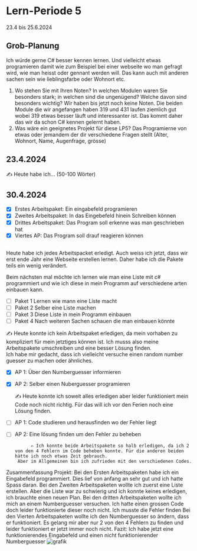 # Lern-Periode 5

23.4 bis 25.6.2024

## Grob-Planung
Ich würde gerne C# besser kennen lernen. Und vielleicht etwas programieren damit wie zum Beispiel bei einer webseite wo man gefragt wird, wie man heisst oder gennant werden will.
Das kann auch mit anderen sachen sein wie lieblingsfarbe oder Wohnort etc. 

1. Wo stehen Sie mit Ihren Noten? In welchen Modulen waren Sie besonders stark; in welchen sind die ungenügend? Welche davon sind besonders wichtig?
  Wir haben bis jetzt noch keine Noten. Die beiden Module die wir angefangen haben 319 und 431 laufen ziemlich gut wobei 319 etwas besser läuft und interessanter ist. Das kommt daher das wir da schon C# kennen gelernt haben.
5. Was wäre ein geeignetes Projekt für diese LP5?
Das Programierne von etwas oder jemandem der dir verschiedene Fragen stellt (Alter, Wohnort, Name, Augenfrage, grösse)
## 23.4.2024

✍️ Heute habe ich... (50-100 Wörter)

## 30.4.2024

- [x] Erstes Arbeitspaket: Ein eingabefeld programieren
- [x] Zweites Arbeitspaket: In das Eingebefeld hinein Schreiben können
- [x] Drittes Arbeitspaket: Das Program soll erkenne was man geschrieben hat
- [x] Viertes AP: Das Program soll drauf reagieren können

 ##
 Heute habe ich jedes Arbeitspacket erledigt. Auch weiss ich jetzt, dass wir erst ende Jahr eine Webseite erstellen lernen. Daher habe ich die Pakete teils ein wenig verändert.

 Beim nächsten mal möchte ich lernen wie man eine Liste mit c# programmiert und wie ich diese in mein Programm auf verschiedene arten einbauen kann.
 - [ ] Paket 1 Lernen wie mann eine Liste macht
 - [ ] Paket 2 Selber eine Liste machen
-  [ ] Paket 3 Diese Liste in mein Programm einbauen
 - [ ] Paket 4 Nach weiteren Sachen schauen die man einbauen könnte
    
  ✍️ Heute konnte ich kein Arbeitspaket erledigen, da mein vorhaben zu kompliziert für mein jetztiges können ist. Ich musss also meine Arbeitspakete umschreiben und eine besser Lösung finden.  
          Ich habe mir gedacht, dass ich vielleicht versuche einen random number guesser zu machen oder ähnliches.
- [x] AP 1: Über den Numberguesser informieren
- [x] AP 2: Selber einen Nuberguesser programieren 
       
  ✍️ Heute konnte ich soweit alles erledigen aber leider funktioniert mein Code noch nicht richtig. Für das will ich vor den Ferien noch eine Lösung finden.
- [ ] AP 1: Code studieren und herausfinden wo der Fehler liegt
- [ ] AP 2: Eine lösung finden um den Fehler zu beheben
  
            ✍️ Ich konnte beide Arbeitspakete so halb erledigen, da ich 2 von den 4 Fehlern im Code beheben konnte. Für die anderen beiden hätte ich noch etwas Zeit gebrauch.
       Aber im Allgemeinen bin ich zufrieden mit den verschiedenen Codes.

Zusammenfassung Projekt:
Bei den Ersten Arbeitspaketen habe ich ein Eingabefeld programmiert. Dies lief von anfang an sehr gut und ich hatte Spass daran.
Bei den Zweiten Arbeitspaketen wollte ich zuerst eine Liste erstellen. Aber die Liste war zu schwierig und ich konnte keines erledigen, ich brauchte einen neuen Plan.
Bei den dritten Arbeitspaketen wollte ich mich an einem Numberguesser versuchen. Ich hatte einen grossen Code doch leider funktionierte dieser noch nicht. Ich musste die Fehler finden
Bei den Vierten Arbeitspaketen wollte ich den Numberguesser so ändern, dass er funktioniert. Es gelang mir aber nur 2 von den 4 Fehlern zu finden und leider funktioniert er jetzt immer noch nicht.
Fazit: Ich habe jetzt eine funktionierendes Eingabefeld und einen nicht funktionierender Numberguesser
![grafik](https://github.com/user-attachments/assets/237557ba-2776-4618-9a66-5b323f7827d5)




